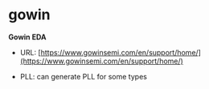 # gowin
**Gowin EDA**

* URL: [https://www.gowinsemi.com/en/support/home/](https://www.gowinsemi.com/en/support/home/)

* PLL: can generate PLL for some types